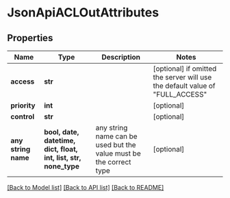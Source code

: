 # JsonApiACLOutAttributes


## Properties
Name | Type | Description | Notes
------------ | ------------- | ------------- | -------------
**access** | **str** |  | [optional]  if omitted the server will use the default value of "FULL_ACCESS"
**priority** | **int** |  | [optional] 
**control** | **str** |  | [optional] 
**any string name** | **bool, date, datetime, dict, float, int, list, str, none_type** | any string name can be used but the value must be the correct type | [optional]

[[Back to Model list]](../README.md#documentation-for-models) [[Back to API list]](../README.md#documentation-for-api-endpoints) [[Back to README]](../README.md)


